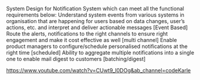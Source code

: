 System Design for Notification System which can meet all the functional requirements below:
Understand system events from various systems in organisation that are happening for users based on data changes, user’s actions, etc. and interpret and deliver actionable messages [Event Based]
Route the alerts, notifications to the right channels to ensure right engagement and make it cost effective as well [multi channel]
Enable product managers to configure/schedule personalised notifications at the right time [scheduled]
Ability to aggregate multiple notifications into a single one to enable mail digest to customers [batching/digest]


https://www.youtube.com/watch?v=CUwt9_l0DOg&ab_channel=codeKarle